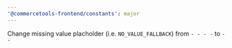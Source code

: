 ```yaml
---
'@commercetools-frontend/constants': major
---
```


Change missing value placholder (i.e. `NO_VALUE_FALLBACK`) from `- - - -` to `- -`
